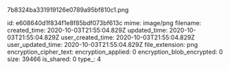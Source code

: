 7b8324ba331919126e0789a95bf810c1.png

id: e608640d1f834f1e8f85bdf073bf613c
mime: image/png
filename: 
created_time: 2020-10-03T21:55:04.829Z
updated_time: 2020-10-03T21:55:04.829Z
user_created_time: 2020-10-03T21:55:04.829Z
user_updated_time: 2020-10-03T21:55:04.829Z
file_extension: png
encryption_cipher_text: 
encryption_applied: 0
encryption_blob_encrypted: 0
size: 39466
is_shared: 0
type_: 4